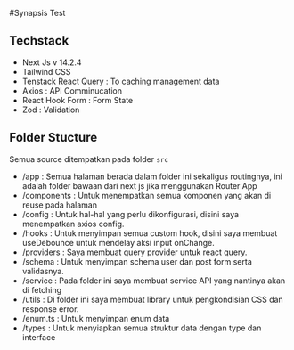 #Synapsis Test
## Techstack

- Next Js v 14.2.4
- Tailwind CSS
- Tenstack React Query : To caching management data
- Axios : API Comminucation
- React Hook Form : Form State 
- Zod : Validation

## Folder Stucture

Semua source ditempatkan pada folder `src`
- /app : Semua halaman berada dalam folder ini sekaligus routingnya, ini adalah folder bawaan dari next js jika menggunakan Router App
- /components : Untuk menempatkan semua komponen yang akan di reuse pada halaman
- /config : Untuk hal-hal yang perlu dikonfigurasi, disini saya menempatkan axios config. 
- /hooks : Untuk menyimpan semua custom hook, disini saya membuat   useDebounce untuk mendelay aksi input onChange.
- /providers : Saya membuat query provider untuk react query.
- /schema : Untuk menyimpan schema user dan post form serta validasnya.
- /service : Pada folder ini saya membuat service API yang nantinya akan di fetching
- /utils : Di folder ini saya membuat library untuk pengkondisian CSS dan response error.
- /enum.ts : Untuk menyimpan enum data
- /types : Untuk menyiapkan semua struktur data dengan type dan interface
